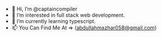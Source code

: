 - 👋 Hi, I’m @captaincompiler
- 👀 I’m interested in full stack web development.
- 🌱 I’m currently learning typescript.
- 📫 You Can Find Me At => (abdullahmazhar058@gmail.com)

<!---
captaincompiler/captaincompiler is a ✨ special ✨ repository because its `README.md` (this file) appears on your GitHub profile.
You can click the Preview link to take a look at your changes.
--->
